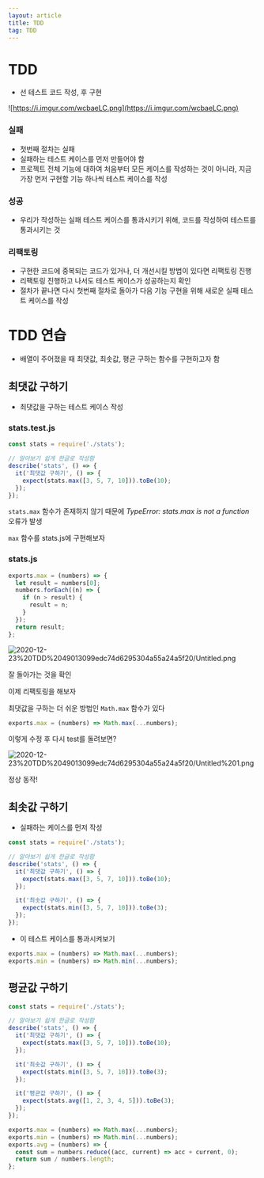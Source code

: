 ```yaml
---
layout: article
title: TDD
tag: TDD
---
```


# TDD

- 선 테스트 코드 작성, 후 구현

![https://i.imgur.com/wcbaeLC.png](https://i.imgur.com/wcbaeLC.png)

### 실패

- 첫번째 절차는 실패
- 실패하는 테스트 케이스를 먼저 만들어야 함
- 프로젝트 전체 기능에 대하여 처음부터 모든 케이스를 작성하는 것이 아니라, 지금 가장 먼저 구현할 기능 하나씩 테스트 케이스를 작성

### 성공

- 우리가 작성하는 실패 테스트 케이스를 통과시키기 위해, 코드를 작성하여 테스트를 통과시키는 것

### 리팩토링

- 구현한 코드에 중복되는 코드가 있거나, 더 개선시킬 방법이 있다면 리팩토링 진행
- 리팩토링 진행하고 나서도 테스트 케이스가 성공하는지 확인
- 절차가 끝나면 다시 첫번째 절차로 돌아가 다음 기능 구현을 위해 새로운 실패 테스트 케이스를 작성

# TDD 연습

- 배열이 주어졌을 때 최댓값, 최솟값, 평균 구하는 함수를 구현하고자 함

## 최댓값 구하기

- 최댓값을 구하는 테스트 케이스 작성

### stats.test.js

```jsx
const stats = require('./stats');

// 알아보기 쉽게 한글로 작성함
describe('stats', () => {
  it('최댓값 구하기', () => {
    expect(stats.max([3, 5, 7, 10])).toBe(10);
  });
});
```

`stats.max` 함수가 존재하지 않기 때문에 _TypeError: stats.max is not a function_ 오류가 발생

`max` 함수를 stats.js에 구현해보자

### stats.js

```jsx
exports.max = (numbers) => {
  let result = numbers[0];
  numbers.forEach((n) => {
    if (n > result) {
      result = n;
    }
  });
  return result;
};
```

![2020-12-23%20TDD%2049013099edc74d6295304a55a24a5f20/Untitled.png](2020-12-23%20TDD%2049013099edc74d6295304a55a24a5f20/Untitled.png)

잘 돌아가는 것을 확인

이제 리팩토링을 해보자

최댓값을 구하는 더 쉬운 방법인 `Math.max` 함수가 있다

```jsx
exports.max = (numbers) => Math.max(...numbers);
```

이렇게 수정 후 다시 test를 돌려보면?

![2020-12-23%20TDD%2049013099edc74d6295304a55a24a5f20/Untitled%201.png](2020-12-23%20TDD%2049013099edc74d6295304a55a24a5f20/Untitled%201.png)

정상 동작!

## 최솟값 구하기

- 실패하는 케이스를 먼저 작성

```jsx
const stats = require('./stats');

// 알아보기 쉽게 한글로 작성함
describe('stats', () => {
  it('최댓값 구하기', () => {
    expect(stats.max([3, 5, 7, 10])).toBe(10);
  });

  it('최솟값 구하기', () => {
    expect(stats.min([3, 5, 7, 10])).toBe(3);
  });
});
```

- 이 테스트 케이스를 통과시켜보기

```jsx
exports.max = (numbers) => Math.max(...numbers);
exports.min = (numbers) => Math.min(...numbers);
```

## 평균값 구하기

```jsx
const stats = require('./stats');

// 알아보기 쉽게 한글로 작성함
describe('stats', () => {
  it('최댓값 구하기', () => {
    expect(stats.max([3, 5, 7, 10])).toBe(10);
  });

  it('최솟값 구하기', () => {
    expect(stats.min([3, 5, 7, 10])).toBe(3);
  });

  it('평균값 구하기', () => {
    expect(stats.avg([1, 2, 3, 4, 5])).toBe(3);
  });
});
```

```jsx
exports.max = (numbers) => Math.max(...numbers);
exports.min = (numbers) => Math.min(...numbers);
exports.avg = (numbers) => {
  const sum = numbers.reduce((acc, current) => acc + current, 0);
  return sum / numbers.length;
};
```
